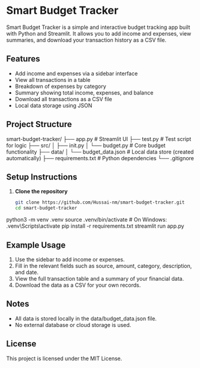 # Smart Budget Tracker

Smart Budget Tracker is a simple and interactive budget tracking app built with Python and Streamlit. It allows you to add income and expenses, view summaries, and download your transaction history as a CSV file.

## Features

- Add income and expenses via a sidebar interface
- View all transactions in a table
- Breakdown of expenses by category
- Summary showing total income, expenses, and balance
- Download all transactions as a CSV file
- Local data storage using JSON

## Project Structure

smart-budget-tracker/
├── app.py # Streamlit UI
├── test.py # Test script for logic
├── src/
│ ├── init.py
│ └── budget.py # Core budget functionality
├── data/
│ └── budget_data.json # Local data store (created automatically)
├── requirements.txt # Python dependencies
└── .gitignore



## Setup Instructions

1. **Clone the repository**
   ```bash
   git clone https://github.com/Hussai-nm/smart-budget-tracker.git
   cd smart-budget-tracker

python3 -m venv .venv
source .venv/bin/activate  # On Windows: .venv\Scripts\activate
pip install -r requirements.txt
streamlit run app.py

## Example Usage

1. Use the sidebar to add income or expenses.
2. Fill in the relevant fields such as source, amount, category, description, and date.
3. View the full transaction table and a summary of your financial data.
4. Download the data as a CSV for your own records.

## Notes

- All data is stored locally in the data/budget_data.json file.
- No external database or cloud storage is used.


## License

This project is licensed under the MIT License.
